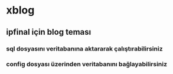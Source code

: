 # xblog
## ipfinal için blog teması


### sql dosyasını  veritabanına aktararak çalıştırabilirsiniz
### config dosyası üzerinden veritabanını bağlayabilirsiniz 
